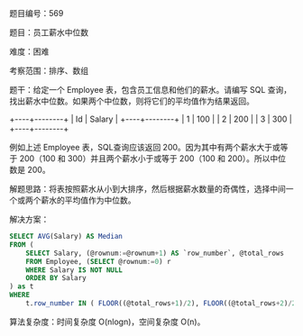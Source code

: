 题目编号：569

题目：员工薪水中位数

难度：困难

考察范围：排序、数组

题干：给定一个 Employee 表，包含员工信息和他们的薪水。请编写 SQL 查询，找出薪水中位数。如果两个中位数，则将它们的平均值作为结果返回。

+----+--------+
| Id | Salary |
+----+--------+
| 1  | 100    |
| 2  | 200    |
| 3  | 300    |
+----+--------+

例如上述 Employee 表，SQL查询应该返回 200。因为其中有两个薪水大于或等于 200（100 和 300）并且两个薪水小于或等于 200（100 和 200）。所以中位数是 200。

解题思路：将表按照薪水从小到大排序，然后根据薪水数量的奇偶性，选择中间一个或两个薪水的平均值作为中位数。

解决方案：

```sql
SELECT AVG(Salary) AS Median
FROM (
    SELECT Salary, (@rownum:=@rownum+1) AS `row_number`, @total_rows
    FROM Employee, (SELECT @rownum:=0) r
    WHERE Salary IS NOT NULL
    ORDER BY Salary
) as t
WHERE
    t.row_number IN ( FLOOR((@total_rows+1)/2), FLOOR((@total_rows+2)/2) )
```

算法复杂度：时间复杂度 O(nlogn)，空间复杂度 O(n)。